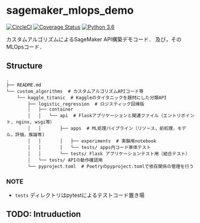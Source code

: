# sagemaker_mlops_demo

[![CircleCI](https://circleci.com/gh/ababa893/sagemaker_mlops_demo.svg?style=shield&circle-token=0d5d72b4d4ef1239eed11095d61922cbf81d305c)](https://circleci.com/gh/ababa893/sagemaker_mlops_demo)
[![Coverage Status](https://coveralls.io/repos/github/ababa893/sagemaker_mlops_demo/badge.svg)](https://coveralls.io/github/ababa893/sagemaker_mlops_demo) 
[![Python 3.6](https://img.shields.io/badge/python-3.6.9-blue.svg)](https://www.python.org/downloads/release/python-369/)


カスタムアルゴリズムによるSageMaker API構築デモコード．
及び，そのMLOpsコード．



## Structure

```
.
├── README.md
└── custom_algorithms  # カスタムアルゴリズムAPIコード等
    └── kaggle_titanic  # Kaggleのタイタニックを題材にした分類API
        ├── logistic_regression  # ロジスティック回帰版
        │   ├── container
        │   │   └── api  # Flaskアプリケーションと関連ファイル（エントリポイント, nginx, wsgi等）
        │   │       ├── apps  # ML処理パイプライン（リソース，前処理，モデル，評価，推論等)
        │   │       │   ├── experiments  # 実験用notebook
        │   │       │   └── tests/ apps内コード単体テスト
        │   │       └── tests/ Flask アプリケーションテスト用（結合テスト）
        │   └── tests/ APIの動作確認用
        └── pyproject.toml  # Poetryのpyproject.tomlで依存関係の管理を行う
```

### NOTE

- `tests` ディレクトリはpytestによるテストコード置き場

## TODO: Intruduction


